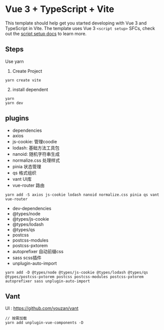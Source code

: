 # Vue 3 + TypeScript + Vite

This template should help get you started developing with Vue 3 and TypeScript in Vite. The template uses Vue 3 `<script setup>` SFCs, check out the [script setup docs](https://v3.vuejs.org/api/sfc-script-setup.html#sfc-script-setup) to learn more.

## Steps

Use yarn

1. Create Project
  
```readme
yarn create vite
```

2. install dependent

```readme
yarn
yarn dev
```

## plugins

* dependencies
* axios
* js-cookie: 管理coodie
* lodash: 基础方法工具包
* nanoid: 随机字符串生成
* normalize.css 处理样式
* pinia 状态管理
* qs 格式组织
* vant UI库
* vue-router 路由

```readme
yarn add -S axios js-cookie lodash nanoid normalize.css pinia qs vant vue-router
```

* dev-dependencies
* @types/node
* @types/js-cookie
* @types/lodash
* @types/qs
* postcss
* postcss-modules
* postcss-pxtorem
* autoprefixer 自动前缀css
* sass scss插件
* unplugin-auto-import

```readme
yarn add -D @types/node @types/js-cookie @types/lodash @types/qs @types/postcss-pxtorem postcss postcss-modules postcss-pxtorem autoprefixer sass unplugin-auto-import
```

## Vant

UI : <https://github.com/youzan/vant>

```readme
// 按需加载
yarn add unplugin-vue-components -D 
```
